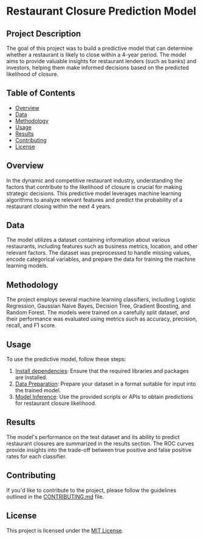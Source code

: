 # Restaurant Closure Prediction Model

## Project Description

The goal of this project was to build a predictive model that can determine whether a restaurant is likely to close within a 4-year period. The model aims to provide valuable insights for restaurant lenders (such as banks) and investors, helping them make informed decisions based on the predicted likelihood of closure.

## Table of Contents

- [Overview](#overview)
- [Data](#data)
- [Methodology](#methodology)
- [Usage](#usage)
- [Results](#results)
- [Contributing](#contributing)
- [License](#license)

## Overview

In the dynamic and competitive restaurant industry, understanding the factors that contribute to the likelihood of closure is crucial for making strategic decisions. This predictive model leverages machine learning algorithms to analyze relevant features and predict the probability of a restaurant closing within the next 4 years.

## Data

The model utilizes a dataset containing information about various restaurants, including features such as business metrics, location, and other relevant factors. The dataset was preprocessed to handle missing values, encode categorical variables, and prepare the data for training the machine learning models.

## Methodology

The project employs several machine learning classifiers, including Logistic Regression, Gaussian Naive Bayes, Decision Tree, Gradient Boosting, and Random Forest. The models were trained on a carefully split dataset, and their performance was evaluated using metrics such as accuracy, precision, recall, and F1 score.

## Usage

To use the predictive model, follow these steps:

1. [Install dependencies](#dependencies): Ensure that the required libraries and packages are installed.
2. [Data Preparation](#data-preparation): Prepare your dataset in a format suitable for input into the trained model.
3. [Model Inference](#model-inference): Use the provided scripts or APIs to obtain predictions for restaurant closure likelihood.

## Results

The model's performance on the test dataset and its ability to predict restaurant closures are summarized in the results section. The ROC curves provide insights into the trade-off between true positive and false positive rates for each classifier.

## Contributing

If you'd like to contribute to the project, please follow the guidelines outlined in the [CONTRIBUTING.md](CONTRIBUTING.md) file.

## License

This project is licensed under the [MIT License](LICENSE).

